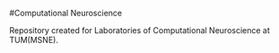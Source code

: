 #Computational Neuroscience

Repository created for Laboratories of Computational Neuroscience at TUM(MSNE).
